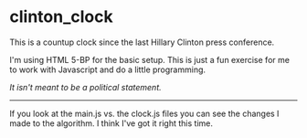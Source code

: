 # clinton_clock
This is a countup clock since the last Hillary Clinton press conference. 

I'm using HTML 5-BP for the basic setup. This is just a fun exercise for me to work with Javascript and do a little programming. 

<em>It isn't meant to be a political statement. </em>



<hr>
If you look at the main.js vs. the clock.js files you can see the changes I made to the algorithm. 
I think I've got it right this time. 